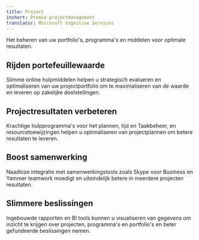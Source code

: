 ```yaml
---
title: Project
inshort: Premie projectmanagement
translator: Microsoft Cognitive Services
---
```


Het beheren van uw portfolio's, programma's en middelen voor optimale resultaten.

## Rijden portefeuillewaarde
Slimme online hulpmiddelen helpen u strategisch evalueren en optimaliseren van uw projectportfolio om te maximaliseren van de waarde en leveren op zakelijke doelstellingen. 

## Projectresultaten verbeteren
Krachtige hulpprogramma's voor het plannen, tijd en Taakbeheer, en resourcetoewijzingen helpen u optimaliseren van projectplannen om betere resultaten te leveren. 

## Boost samenwerking
Naadloze integratie met samenwerkingstools zoals Skype voor Business en Yammer teamwork moedigt en uiteindelijk betere in meerdere projecten resultaten. 

## Slimmere beslissingen 
Ingebouwde rapporten en BI tools kunnen u visualiseren van gegevens om inzicht te krijgen over projecten, programma's en portfolio's en beter gefundeerde beslissingen nemen. 





